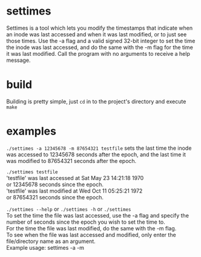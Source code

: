 # settimes
Settimes is a tool which lets you modify the timestamps that indicate when an inode was last accessed and when it was last modified, or to just see those times. Use the -a flag and a valid signed 32-bit integer to set the time the inode was last accessed, and do the same with the -m flag for the time it was last modified. Call the program with no arguments to receive a help message.

# build
Building is pretty simple, just `cd` in to the project's directory and execute `make`

# examples

`./settimes -a 12345678 -m 87654321 testfile` 
sets the last time the inode was accessed to 12345678 seconds after the epoch, and the last time it was modified to 87654321 seconds after the epoch.

`./settimes testfile`<br>
'testfile' was last accessed at Sat May 23 14:21:18 1970<br>
or 12345678 seconds since the epoch.<br>
'testfile' was last modified at Wed Oct 11 05:25:21 1972<br>
or 87654321 seconds since the epoch.<br>

`./settimes --help` or `./settimes -h` or `./settimes`<br>
To set the time the file was last accessed, use the -a flag and specify the number of seconds since the epoch you wish to set the time to.<br>
For the time the file was last modified, do the same with the -m flag.<br>
To see when the file was last accessed and modified, only enter the file/directory name as an argument.<br>
Example usage: settimes -a <last access time in seconds> -m <last modified time in seconds> <filename>

